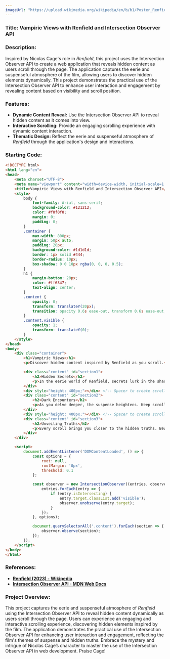 ```yaml
---
imageUrl: "https://upload.wikimedia.org/wikipedia/en/b/b1/Poster_Renfield.jpg"
---
```

### **Title: Vampiric Views with Renfield and Intersection Observer API**

### **Description:**
Inspired by Nicolas Cage's role in *Renfield*, this project uses the Intersection Observer API to create a web application that reveals hidden content as users scroll through the page. The application captures the eerie and suspenseful atmosphere of the film, allowing users to discover hidden elements dynamically. This project demonstrates the practical use of the Intersection Observer API to enhance user interaction and engagement by revealing content based on visibility and scroll position.

### **Features:**
- **Dynamic Content Reveal:** Use the Intersection Observer API to reveal hidden content as it comes into view.
- **Interactive Scrolling:** Provide an engaging scrolling experience with dynamic content interaction.
- **Thematic Design:** Reflect the eerie and suspenseful atmosphere of *Renfield* through the application's design and interactions.

### **Starting Code:**

```html
<!DOCTYPE html>
<html lang="en">
<head>
    <meta charset="UTF-8">
    <meta name="viewport" content="width=device-width, initial-scale=1.0">
    <title>Vampiric Views with Renfield and Intersection Observer API</title>
    <style>
        body {
            font-family: Arial, sans-serif;
            background-color: #121212;
            color: #f0f0f0;
            margin: 0;
            padding: 0;
        }
        .container {
            max-width: 800px;
            margin: 50px auto;
            padding: 20px;
            background-color: #1d1d1d;
            border: 1px solid #444;
            border-radius: 10px;
            box-shadow: 0 0 10px rgba(0, 0, 0, 0.5);
        }
        h1 {
            margin-bottom: 20px;
            color: #ff6347;
            text-align: center;
        }
        .content {
            opacity: 0;
            transform: translateY(20px);
            transition: opacity 0.6s ease-out, transform 0.6s ease-out;
        }
        .content.visible {
            opacity: 1;
            transform: translateY(0);
        }
    </style>
</head>
<body>
    <div class="container">
        <h1>Vampiric Views</h1>
        <p>Discover hidden content inspired by Renfield as you scroll.</p>

        <div class="content" id="section1">
            <h2>Hidden Secrets</h2>
            <p>In the eerie world of Renfield, secrets lurk in the shadows. Scroll down to uncover more.</p>
        </div>
        <div style="height: 400px;"></div> <!-- Spacer to create scroll effect -->
        <div class="content" id="section2">
            <h2>Dark Encounters</h2>
            <p>As you delve deeper, the suspense heightens. Keep scrolling to reveal the mysteries.</p>
        </div>
        <div style="height: 400px;"></div> <!-- Spacer to create scroll effect -->
        <div class="content" id="section3">
            <h2>Unveiling Truths</h2>
            <p>Every scroll brings you closer to the hidden truths. Beware, for not all is as it seems.</p>
        </div>
    </div>

    <script>
        document.addEventListener('DOMContentLoaded', () => {
            const options = {
                root: null,
                rootMargin: '0px',
                threshold: 0.1
            };

            const observer = new IntersectionObserver((entries, observer) => {
                entries.forEach(entry => {
                    if (entry.isIntersecting) {
                        entry.target.classList.add('visible');
                        observer.unobserve(entry.target);
                    }
                });
            }, options);

            document.querySelectorAll('.content').forEach(section => {
                observer.observe(section);
            });
        });
    </script>
</body>
</html>
```

### **References:**
- **[Renfield (2023) - Wikipedia](https://en.wikipedia.org/wiki/Renfield_(film))**
- **[Intersection Observer API - MDN Web Docs](https://developer.mozilla.org/en-US/docs/Web/API/Intersection_Observer_API)**

### **Project Overview:**
This project captures the eerie and suspenseful atmosphere of *Renfield* using the Intersection Observer API to reveal hidden content dynamically as users scroll through the page. Users can experience an engaging and interactive scrolling experience, discovering hidden elements inspired by the film. The application demonstrates the practical use of the Intersection Observer API for enhancing user interaction and engagement, reflecting the film's themes of suspense and hidden truths. Embrace the mystery and intrigue of Nicolas Cage’s character to master the use of the Intersection Observer API in web development. Praise Cage!